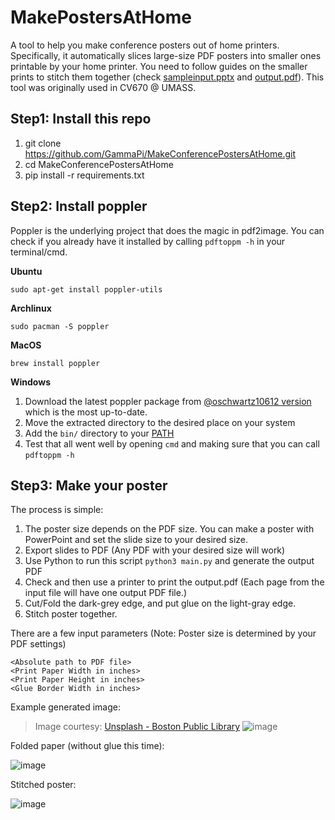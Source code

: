 # MakePostersAtHome

A tool to help you make conference posters out of home printers. Specifically, it automatically slices large-size PDF posters into smaller ones printable by your home printer. You need to follow guides on the smaller prints to stitch them together (check [sampleinput.pptx](sampleInput.pptx) and [output.pdf](output.pdf)). This tool was originally used in CV670 @ UMASS.

## Step1: Install this repo
1. git clone https://github.com/GammaPi/MakeConferencePostersAtHome.git
2. cd MakeConferencePostersAtHome
3. pip install -r requirements.txt

## Step2: Install poppler

Poppler is the underlying project that does the magic in pdf2image. You can check if you already have it installed by calling `pdftoppm -h` in your terminal/cmd.

**Ubuntu**

`sudo apt-get install poppler-utils`

**Archlinux**

`sudo pacman -S poppler`

**MacOS**

`brew install poppler`

**Windows**

1. Download the latest poppler package from [@oschwartz10612 version](https://github.com/oschwartz10612/poppler-windows/releases/) which is the most up-to-date.
2. Move the extracted directory to the desired place on your system
3. Add the `bin/` directory to your [PATH](https://www.architectryan.com/2018/03/17/add-to-the-path-on-windows-10/)
4. Test that all went well by opening `cmd` and making sure that you can call `pdftoppm -h`


## Step3: Make your poster
The process is simple:
1. The poster size depends on the PDF size. You can make a poster with PowerPoint and set the slide size to your desired size.
2. Export slides to PDF (Any PDF with your desired size will work)
3. Use Python to run this script `python3 main.py`  and generate the output PDF
4. Check and then use a printer to print the output.pdf (Each page from the input file will have one output PDF file.)
6. Cut/Fold the dark-grey edge, and put glue on the light-gray edge.
7. Stitch poster together.

There are a few input parameters (Note: Poster size is determined by your PDF settings)
```
<Absolute path to PDF file>
<Print Paper Width in inches>
<Print Paper Height in inches>
<Glue Border Width in inches>
```

Example generated image:

> Image courtesy: [Unsplash - Boston Public Library](https://unsplash.com/photos/_f9cP4_unmg)
![image](https://user-images.githubusercontent.com/19838874/206938666-b799a690-3e83-4b49-ad79-2610ec287bd7.png)

Folded paper (without glue this time):

![image](https://user-images.githubusercontent.com/19838874/206938781-a417feb7-a480-4e51-b477-55f25a723779.png)

Stitched poster:

![image](https://user-images.githubusercontent.com/19838874/206939046-cfc54152-f871-49c8-ab74-1c439dc46503.png)
